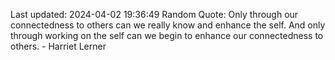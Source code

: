Last updated: 2024-04-02 19:36:49
Random Quote: Only through our connectedness to others can we really know and enhance the self. And only through working on the self can we begin to enhance our connectedness to others. - Harriet Lerner